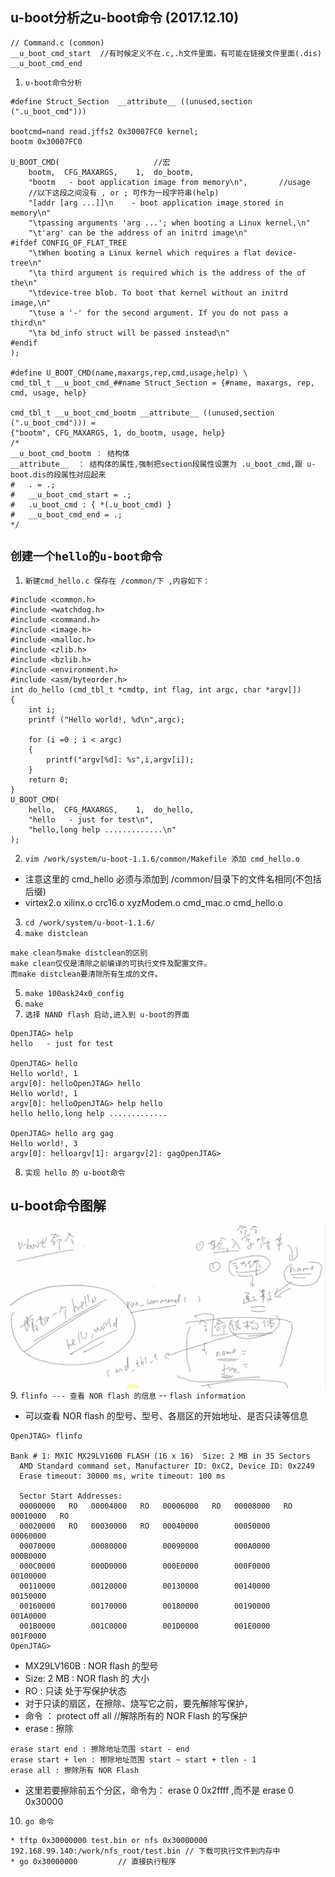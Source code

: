 ## u-boot分析之u-boot命令 (2017.12.10)
```
// Command.c (common)
__u_boot_cmd_start  //有时候定义不在.c,.h文件里面，有可能在链接文件里面(.dis)
__u_boot_cmd_end
```
1. `u-boot命令分析`
```
#define Struct_Section  __attribute__ ((unused,section (".u_boot_cmd")))

bootcmd=nand read.jffs2 0x30007FC0 kernel; 
bootm 0x30007FC0

U_BOOT_CMD(						//宏
 	bootm,	CFG_MAXARGS,	1,	do_bootm,
 	"bootm   - boot application image from memory\n",		//usage
	//以下这段之间没有 , or ; 可作为一段字符串(help)
 	"[addr [arg ...]]\n    - boot application image stored in memory\n"
 	"\tpassing arguments 'arg ...'; when booting a Linux kernel,\n"
 	"\t'arg' can be the address of an initrd image\n"
#ifdef CONFIG_OF_FLAT_TREE
	"\tWhen booting a Linux kernel which requires a flat device-tree\n"
	"\ta third argument is required which is the address of the of the\n"
	"\tdevice-tree blob. To boot that kernel without an initrd image,\n"
	"\tuse a '-' for the second argument. If you do not pass a third\n"
	"\ta bd_info struct will be passed instead\n"
#endif
);

#define U_BOOT_CMD(name,maxargs,rep,cmd,usage,help) \
cmd_tbl_t __u_boot_cmd_##name Struct_Section = {#name, maxargs, rep, cmd, usage, help}

cmd_tbl_t __u_boot_cmd_bootm __attribute__ ((unused,section (".u_boot_cmd"))) = 
{"bootm", CFG_MAXARGS, 1, do_bootm, usage, help}
/*
__u_boot_cmd_bootm ： 结构体
__attribute__  ： 结构体的属性,强制把section段属性设置为 .u_boot_cmd,跟 u-boot.dis的段属性对应起来
#	. = .;
#	__u_boot_cmd_start = .;
#	.u_boot_cmd : { *(.u_boot_cmd) }
#	__u_boot_cmd_end = .;
*/
```
##  `创建一个hello的u-boot命令`
1. `新建cmd_hello.c 保存在 /common/下 ,内容如下：`
```
#include <common.h>
#include <watchdog.h>
#include <command.h>
#include <image.h>
#include <malloc.h>
#include <zlib.h>
#include <bzlib.h>
#include <environment.h>
#include <asm/byteorder.h>
int do_hello (cmd_tbl_t *cmdtp, int flag, int argc, char *argv[])
{
	int i;
	printf ("Hello world!, %d\n",argc);

	for (i =0 ; i < argc) 
	{
		printf("argv[%d]: %s",i,argv[i]);
	}
	return 0;
}
U_BOOT_CMD(
 	hello,	CFG_MAXARGS,	1,	do_hello,
 	"hello   - just for test\n",
 	"hello,long help .............\n"
);
```
2. `vim /work/system/u-boot-1.1.6/common/Makefile 添加 cmd_hello.o` 
* 注意这里的 cmd_hello 必须与添加到 /common/目录下的文件名相同(不包括后缀)
* virtex2.o xilinx.o crc16.o xyzModem.o cmd_mac.o cmd_hello.o	
3. `cd /work/system/u-boot-1.1.6/`	
4. `make distclean`
```
make clean与make distclean的区别
make clean仅仅是清除之前编译的可执行文件及配置文件。 
而make distclean要清除所有生成的文件。
```
5. `make 100ask24x0_config `
6. `make`
7. `选择 NAND flash 启动,进入到 u-boot的界面`
```
OpenJTAG> help
hello   - just for test

OpenJTAG> hello
Hello world!, 1
argv[0]: helloOpenJTAG> hello
Hello world!, 1
argv[0]: helloOpenJTAG> help hello 
hello hello,long help .............

OpenJTAG> hello arg gag
Hello world!, 3
argv[0]: helloargv[1]: argargv[2]: gagOpenJTAG>
```
8. `实现 hello 的 u-boot命令`
## u-boot命令图解
![u-boot命令图解](https://github.com/GalenDeng/Embedded-Linux/blob/master/18.%20%E7%A7%BB%E6%A4%8Du-boot/u-boot%E5%91%BD%E4%BB%A4%E5%9B%BE%E7%89%87%E7%AC%94%E8%AE%B0/u-boot%E5%91%BD%E4%BB%A4%E5%9B%BE%E8%A7%A3.JPG)
9. `flinfo --- 查看 NOR flash 的信息` -- `flash information`
* 可以查看 NOR flash 的型号、型号、各扇区的开始地址、是否只读等信息
```
OpenJTAG> flinfo

Bank # 1: MXIC MX29LV160B FLASH (16 x 16)  Size: 2 MB in 35 Sectors
  AMD Standard command set, Manufacturer ID: 0xC2, Device ID: 0x2249
  Erase timeout: 30000 ms, write timeout: 100 ms

  Sector Start Addresses:
  00000000   RO   00004000   RO   00006000   RO   00008000   RO   00010000   RO 
  00020000   RO   00030000   RO   00040000        00050000        00060000      
  00070000        00080000        00090000        000A0000        000B0000      
  000C0000        000D0000        000E0000        000F0000        00100000      
  00110000        00120000        00130000        00140000        00150000      
  00160000        00170000        00180000        00190000        001A0000      
  001B0000        001C0000        001D0000        001E0000        001F0000      
OpenJTAG> 
```
* MX29LV160B : NOR flash 的型号
*  Size: 2 MB : NOR flash 的 大小
* RO : 只读  处于写保护状态
* 对于只读的扇区，在擦除、烧写它之前，要先解除写保护，
* 命令 ： protect off all //解除所有的 NOR Flash 的写保护
* erase : 擦除 
```
erase start end : 擦除地址范围 start - end 
erase start + len : 擦除地址范围 start ~ start + tlen - 1
erase all : 擦除所有 NOR Flash
```
* 这里若要擦除前五个分区，命令为： erase 0 0x2ffff ,而不是 erase 0 0x30000
10. `go 命令`
```
* tftp 0x30000000 test.bin or nfs 0x30000000 192.168.99.140:/work/nfs_root/test.bin // 下载可执行文件到内存中
* go 0x30000000			// 直接执行程序
```